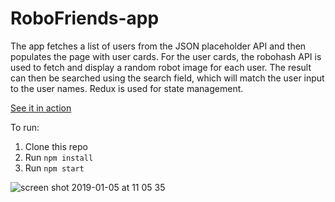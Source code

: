 # RoboFriends-app

The app fetches a list of users from the JSON placeholder API and then populates the page with user cards. For the user cards, the robohash API is used to fetch and display a random robot image for each user. The result can then be searched using the search field, which will match the user input to the user names. Redux is used for state management.

[See it in action](https://5fce550a99b038014d3fe0a0--vibrant-mirzakhani-c28548.netlify.app/)

To run:
1. Clone this repo
2. Run ```npm install```
3. Run ```npm start```

![screen shot 2019-01-05 at 11 05 35](https://user-images.githubusercontent.com/38971399/50723770-e48e7600-10d9-11e9-84c0-c4472ccd5676.png)
